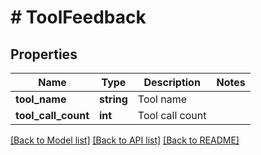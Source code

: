 # # ToolFeedback

## Properties

Name | Type | Description | Notes
------------ | ------------- | ------------- | -------------
**tool_name** | **string** | Tool name |
**tool_call_count** | **int** | Tool call count |

[[Back to Model list]](../../README.md#models) [[Back to API list]](../../README.md#endpoints) [[Back to README]](../../README.md)
